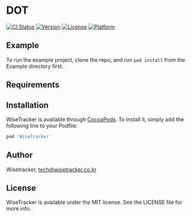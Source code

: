 # DOT 

[![CI Status](https://img.shields.io/travis/WoncheolHeo/UploadTestSample.svg?style=flat)](https://travis-ci.org/WoncheolHeo/UploadTestSample)
[![Version](https://img.shields.io/cocoapods/v/UploadTestSample.svg?style=flat)](https://cocoapods.org/pods/UploadTestSample)
[![License](https://img.shields.io/cocoapods/l/UploadTestSample.svg?style=flat)](https://cocoapods.org/pods/UploadTestSample)
[![Platform](https://img.shields.io/cocoapods/p/UploadTestSample.svg?style=flat)](https://cocoapods.org/pods/UploadTestSample)

## Example

To run the example project, clone the repo, and run `pod install` from the Example directory first.

## Requirements

## Installation

WiseTracker is available through [CocoaPods](https://cocoapods.org). To install
it, simply add the following line to your Podfile:

```ruby
pod 'WiseTracker'
```

## Author

Wisetracker, tech@wisetracker.co.kr

## License

WiseTracker is available under the MIT license. See the LICENSE file for more info.
